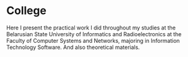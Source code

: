 # College
 Here I present the practical work I did throughout my studies at the Belarusian State University of Informatics and Radioelectronics at the Faculty of Computer Systems and Networks, majoring in Information Technology Software. And also theoretical materials.
